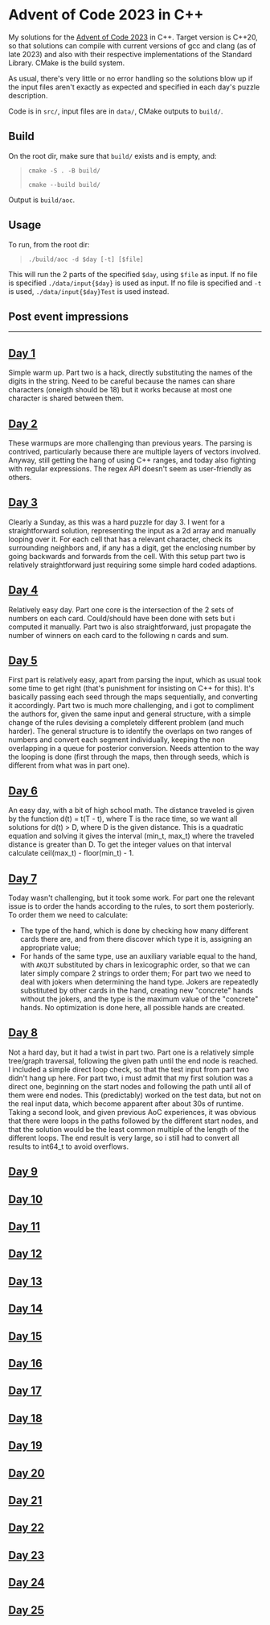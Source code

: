 # Advent of Code 2023 in C++

My solutions for the [Advent of Code 2023](https://adventofcode.com/2023) in C++. Target version is C++20, so that solutions can compile with current versions of gcc and clang (as of late 2023) and also with their respective implementations of the Standard Library. CMake is the build system.

As usual, there's very little or no error handling so the solutions blow up if the input files aren't exactly as expected and specified in each day's puzzle description.

Code is in `src/`, input files are in `data/`, CMake outputs to `build/`.

## Build
On the root dir, make sure that `build/` exists and is empty, and:

> `cmake -S . -B build/`
>
> `cmake --build build/`


Output is `build/aoc`.

## Usage
To run, from the root dir:
> `./build/aoc -d $day [-t] [$file]`

This will run the 2 parts of the specified `$day`, using `$file` as input. If no file is specified `./data/input{$day}` is used as input. If no file is specified and `-t` is used, `./data/input{$day}Test` is used instead. 

## Post event impressions

---

## [Day 1](https://adventofcode.com/2023/day/1)
Simple warm up. Part two is a hack, directly substituting the names of the digits in the string. Need to be careful because the names can share characters (oneigth should be 18) but it works because at most one character is shared between them.

## [Day 2](https://adventofcode.com/2023/day/2)
These warmups are more challenging than previous years. The parsing is contrived, particularly because there are multiple layers of vectors involved.
Anyway, still getting the hang of using C++ ranges, and today also fighting with regular expressions. The regex API doesn't seem as user-friendly as others.

## [Day 3](https://adventofcode.com/2023/day/3)
Clearly a Sunday, as this was a hard puzzle for day 3. 
I went for a straightforward solution, representing the input as a 2d array and manually looping over it. For each cell that has a relevant character, check its surrounding neighbors and, if any has a digit, get the enclosing number by going backwards and forwards from the cell.
With this setup part two is relatively straightforward just requiring some simple hard coded adaptions.

## [Day 4](https://adventofcode.com/2023/day/4)
Relatively easy day. Part one core is the intersection of the 2 sets of numbers on each card. Could/should have been done with sets but i computed it manually. Part two is also straightforward, just propagate the number of winners on each card to the following n cards and sum.

## [Day 5](https://adventofcode.com/2023/day/5)
First part is relatively easy, apart from parsing the input, which as usual took some time to get right (that's punishment for insisting on C++ for this). It's basically passing each seed through the maps sequentially, and converting it accordingly.
Part two is much more challenging, and i got to compliment the authors for, given the same input and general structure, with a simple change of the rules devising a completely different problem (and much harder). The general structure is to identify the overlaps on two ranges of numbers and convert each segment individually, keeping the non overlapping in a queue for posterior conversion. Needs attention to the way the looping is done (first through the maps, then through seeds, which is different from what was in part one).

## [Day 6](https://adventofcode.com/2023/day/6)
An easy day, with a bit of high school math. The distance traveled is given by the function d(t) = t(T - t), where T is the race time, so we want all solutions for d(t) > D, where D is the given distance. This is a quadratic equation and solving it gives the interval (min_t, max_t) where the traveled distance is greater than D. To get the integer values on that interval calculate ceil(max_t) - floor(min_t) - 1.

## [Day 7](https://adventofcode.com/2023/day/7)
Today wasn't challenging, but it took some work. 
For part one the relevant issue is to order the hands according to the rules, to sort them posteriorly. To order them we need to calculate:
- The type of the hand, which is done by checking how many different cards there are, and from there discover which type it is, assigning an appropriate value;
- For hands of the same type, use an auxiliary variable equal to the hand, with `AKQJT` substituted by chars in lexicographic order, so that we can later simply compare 2 strings to order them;
For part two we need to deal with jokers when determining the hand type. Jokers are repeatedly substituted by other cards in the hand, creating new "concrete" hands without the jokers, and the type is the maximum value of the "concrete" hands. No optimization is done here, all possible hands are created.

## [Day 8](https://adventofcode.com/2023/day/8)
Not a hard day, but it had a twist in part two. 
Part one is a relatively simple tree/graph traversal, following the given path until the end node is reached. I included a simple direct loop check, so that the test input from part two didn't hang up here.
For part two, i must admit that my first solution was a direct one, beginning on the start nodes and following the path until all of them were end nodes. This (predictably) worked on the test data, but not on the real input data, which become apparent after about 30s of runtime. Taking a second look, and given previous AoC experiences, it was obvious that there were loops in the paths followed by the different start nodes, and that the solution would be the least common multiple of the length of the different loops. The end result is very large, so i still had to convert all results to int64_t to avoid overflows.


## [Day 9](https://adventofcode.com/2023/day/9)

## [Day 10](https://adventofcode.com/2023/day/10)

## [Day 11](https://adventofcode.com/2023/day/11)

## [Day 12](https://adventofcode.com/2023/day/12)


## [Day 13](https://adventofcode.com/2023/day/13)


## [Day 14](https://adventofcode.com/2023/day/14)

## [Day 15](https://adventofcode.com/2023/day/15)

## [Day 16](https://adventofcode.com/2023/day/16)

## [Day 17](https://adventofcode.com/2023/day/17)

## [Day 18](https://adventofcode.com/2023/day/18)

## [Day 19](https://adventofcode.com/2023/day/19)

## [Day 20](https://adventofcode.com/2023/day/20)

## [Day 21](https://adventofcode.com/2023/day/21)

## [Day 22](https://adventofcode.com/2023/day/22)

## [Day 23](https://adventofcode.com/2023/day/23)

## [Day 24](https://adventofcode.com/2023/day/24)

## [Day 25](https://adventofcode.com/2023/day/25)

